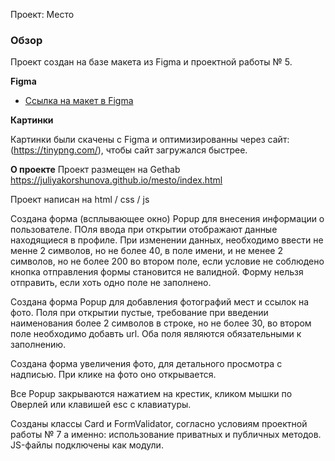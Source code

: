 Проект: Место

### Обзор

Проект создан на базе макета из Figma и проектной работы № 5.

**Figma**

* [Ссылка на макет в Figma](https://www.figma.com/file/kRVLKwYG3d1HGLvh7JFWRT/JavaScript.-Sprint-6?node-id=1124-2&t=YpoTCl3TLcC5l7xz-0)

**Картинки**

Картинки были скачены с Figma и оптимизированны через сайт: (https://tinypng.com/), чтобы сайт загружался быстрее.

**О проекте**
Проект размещен на Gethab https://juliyakorshunova.github.io/mesto/index.html

Проект написан на html / css / js

Создана форма (всплывающее окно) Popup для внесения информации о пользователе. ПОля ввода при открытии отображают данные находящиеся в профиле. При изменении данных, необходимо ввести не менне 2 символов, но не более 40, в поле имени, и не менее 2 символов, но не более 200 во втором поле, если условие не соблюдено кнопка отправления формы становится не валидной. Форму нельзя отправить, если хоть одно поле не заполнено.

Создана форма Popup для добавления фотографий мест и ссылок на фото. Поля при открытии пустые, требование при введении наименования более 2 символов в строке, но не более 30, во втором поле необходимо добавть url. Оба поля являются обязательными к заполнению.

Создана форма увеличения фото, для детального просмотра с надписью. При клике на фото оно открывается.

Все Popup закрываются нажатием на крестик, кликом мышки по Оверлей или клавишей esc с клавиатуры.

Созданы классы Card и FormValidator, согласно условиям проектной работы № 7
а именно: использование приватных и публичных методов.
JS-файлы подключены как модули.